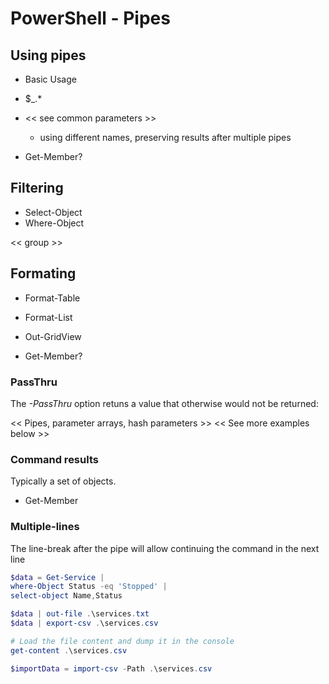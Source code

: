 # PowerShell - Pipes

## Using pipes

* Basic Usage
* $_.*
* << see common parameters >> 
    * using different names, preserving results after multiple pipes

* Get-Member?

## Filtering

* Select-Object
* Where-Object

<< group >>

## Formating

* Format-Table
* Format-List
* Out-GridView



* Get-Member?

### PassThru

The _-PassThru_ option retuns a value that otherwise would not be returned:

<< Pipes, parameter arrays, hash parameters >>
<< See more examples below >>

### Command results

Typically a set of objects.

* Get-Member

### Multiple-lines

The line-break after the pipe will allow continuing the command in the next line

```powershell
$data = Get-Service |
where-Object Status -eq 'Stopped' |
select-object Name,Status

$data | out-file .\services.txt
$data | export-csv .\services.csv

# Load the file content and dump it in the console
get-content .\services.csv

$importData = import-csv -Path .\services.csv

```


